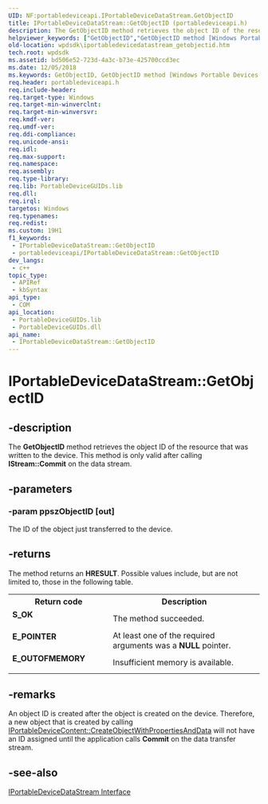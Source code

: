 ```yaml
---
UID: NF:portabledeviceapi.IPortableDeviceDataStream.GetObjectID
title: IPortableDeviceDataStream::GetObjectID (portabledeviceapi.h)
description: The GetObjectID method retrieves the object ID of the resource that was written to the device. This method is only valid after calling IStream::Commit on the data stream.
helpviewer_keywords: ["GetObjectID","GetObjectID method [Windows Portable Devices SDK]","GetObjectID method [Windows Portable Devices SDK]","IPortableDeviceDataStream interface","IPortableDeviceDataStream interface [Windows Portable Devices SDK]","GetObjectID method","IPortableDeviceDataStream.GetObjectID","IPortableDeviceDataStream::GetObjectID","IPortableDeviceDataStreamGetObjectID","portabledeviceapi/IPortableDeviceDataStream::GetObjectID","wpdsdk.iportabledevicedatastream_getobjectid"]
old-location: wpdsdk\iportabledevicedatastream_getobjectid.htm
tech.root: wpdsdk
ms.assetid: bd506e52-723d-4a3c-b73e-425700ccd3ec
ms.date: 12/05/2018
ms.keywords: GetObjectID, GetObjectID method [Windows Portable Devices SDK], GetObjectID method [Windows Portable Devices SDK],IPortableDeviceDataStream interface, IPortableDeviceDataStream interface [Windows Portable Devices SDK],GetObjectID method, IPortableDeviceDataStream.GetObjectID, IPortableDeviceDataStream::GetObjectID, IPortableDeviceDataStreamGetObjectID, portabledeviceapi/IPortableDeviceDataStream::GetObjectID, wpdsdk.iportabledevicedatastream_getobjectid
req.header: portabledeviceapi.h
req.include-header: 
req.target-type: Windows
req.target-min-winverclnt: 
req.target-min-winversvr: 
req.kmdf-ver: 
req.umdf-ver: 
req.ddi-compliance: 
req.unicode-ansi: 
req.idl: 
req.max-support: 
req.namespace: 
req.assembly: 
req.type-library: 
req.lib: PortableDeviceGUIDs.lib
req.dll: 
req.irql: 
targetos: Windows
req.typenames: 
req.redist: 
ms.custom: 19H1
f1_keywords:
 - IPortableDeviceDataStream::GetObjectID
 - portabledeviceapi/IPortableDeviceDataStream::GetObjectID
dev_langs:
 - c++
topic_type:
 - APIRef
 - kbSyntax
api_type:
 - COM
api_location:
 - PortableDeviceGUIDs.lib
 - PortableDeviceGUIDs.dll
api_name:
 - IPortableDeviceDataStream::GetObjectID
---
```


# IPortableDeviceDataStream::GetObjectID


## -description

The <b>GetObjectID</b> method retrieves the object ID of the resource that was written to the device. This method is only valid after calling <b>IStream::Commit</b> on the data stream.

## -parameters

### -param ppszObjectID [out]

The ID of the object just transferred to the device.

## -returns

The method returns an <b>HRESULT</b>. Possible values include, but are not limited to, those in the following table.

<table>
<tr>
<th>Return code</th>
<th>Description</th>
</tr>
<tr>
<td width="40%">
<dl>
<dt><b>S_OK</b></dt>
</dl>
</td>
<td width="60%">
The method succeeded.

</td>
</tr>
<tr>
<td width="40%">
<dl>
<dt><b>E_POINTER</b></dt>
</dl>
</td>
<td width="60%">
At least one of the required arguments was a <b>NULL</b> pointer.

</td>
</tr>
<tr>
<td width="40%">
<dl>
<dt><b>E_OUTOFMEMORY</b></dt>
</dl>
</td>
<td width="60%">
Insufficient memory is available.

</td>
</tr>
</table>

## -remarks

An object ID is created after the object is created on the device. Therefore, a new object that is created by calling <a href="/windows/desktop/api/portabledeviceapi/nf-portabledeviceapi-iportabledevicecontent-createobjectwithpropertiesanddata">IPortableDeviceContent::CreateObjectWithPropertiesAndData</a> will not have an ID assigned until the application calls <b>Commit</b> on the data transfer stream.

## -see-also

<a href="/windows/desktop/api/portabledeviceapi/nn-portabledeviceapi-iportabledevicedatastream">IPortableDeviceDataStream Interface</a>

